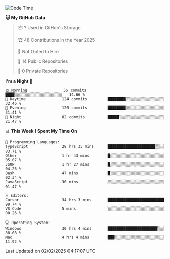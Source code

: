 <!--START_SECTION:waka-->
![Code Time](http://img.shields.io/badge/Code%20Time-6%2C618%20hrs%2036%20mins-blue)

**🐱 My GitHub Data** 

> 📦 ? Used in GitHub's Storage 
 > 
> 🏆 48 Contributions in the Year 2025
 > 
> 🚫 Not Opted to Hire
 > 
> 📜 14 Public Repositories 
 > 
> 🔑 0 Private Repositories 
 > 
**I'm a Night 🦉** 

```text
🌞 Morning                56 commits          ████░░░░░░░░░░░░░░░░░░░░░   14.66 % 
🌆 Daytime                124 commits         ████████░░░░░░░░░░░░░░░░░   32.46 % 
🌃 Evening                120 commits         ████████░░░░░░░░░░░░░░░░░   31.41 % 
🌙 Night                  82 commits          █████░░░░░░░░░░░░░░░░░░░░   21.47 % 
```


📊 **This Week I Spent My Time On** 

```text
💬 Programming Languages: 
TypeScript               28 hrs 35 mins      █████████████████████░░░░   83.71 % 
Other                    1 hr 43 mins        █░░░░░░░░░░░░░░░░░░░░░░░░   05.07 % 
JSON                     1 hr 27 mins        █░░░░░░░░░░░░░░░░░░░░░░░░   04.26 % 
Bash                     47 mins             █░░░░░░░░░░░░░░░░░░░░░░░░   02.34 % 
JavaScript               30 mins             ░░░░░░░░░░░░░░░░░░░░░░░░░   01.47 % 

🔥 Editors: 
Cursor                   34 hrs 3 mins       █████████████████████████   99.74 % 
VS Code                  5 mins              ░░░░░░░░░░░░░░░░░░░░░░░░░   00.26 % 

💻 Operating System: 
Windows                  30 hrs 4 mins       ██████████████████████░░░   88.08 % 
Mac                      4 hrs 4 mins        ███░░░░░░░░░░░░░░░░░░░░░░   11.92 % 
```


 Last Updated on 02/02/2025 04:17:07 UTC
<!--END_SECTION:waka-->

